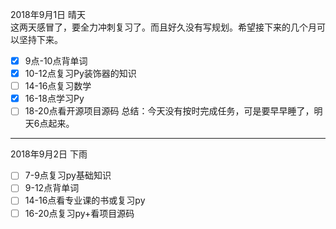 2018年9月1日 晴天  
这两天感冒了，要全力冲刺复习了。而且好久没有写规划。希望接下来的几个月可以坚持下来。  
- [x] 9点-10点背单词
- [x] 10-12点复习Py装饰器的知识
- [ ] 14-16点复习数学
- [x] 16-18点学习Py
- [ ] 18-20点看开源项目源码
总结：今天没有按时完成任务，可是要早早睡了，明天6点起来。

---

2018年9月2日 下雨  
- [ ] 7-9点复习py基础知识
- [ ] 9-12点背单词
- [ ] 14-16点看专业课的书或复习py
- [ ] 16-20点复习py+看项目源码
